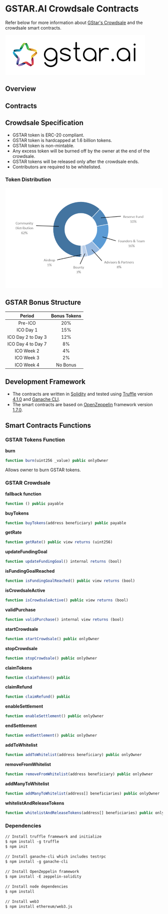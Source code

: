 # GSTAR.AI Crowdsale Contracts

Refer below for more information about [GStar's Crowdsale][gstar.ai] and the crowdsale smart contracts.

![GStar.AI](images/logosmall.png)

## Overview

## Contracts

## Crowdsale Specification
* GSTAR token is ERC-20 compliant.
* GSTAR token is hardcapped at 1.6 billion tokens.
* GSTAR token is non-mintable.
* Any excess token will be burned off by the owner at the end of the crowdsale.
* GSTAR tokens will be released only after the crowdsale ends.
* Contributors are required to be whitelisted.

### Token Distribution

![Token Distribution Chart](images/TokenDistribution.png)

## GSTAR Bonus Structure

| Period | Bonus Tokens |
| :---: | :---: |
| Pre-ICO | 20% |
| ICO Day 1 | 15% |
| ICO Day 2 to Day 3 | 12% |
| ICO Day 4 to Day 7 | 8% |
| ICO Week 2 | 4% |
| ICO Week 3 | 2% |
| ICO Week 4 | No Bonus |

## Development Framework

* The contracts are written in [Solidity][solidity] and tested using [Truffle][truffle] version [4.1.0][truffle_v4.1.0] and [Ganache CLI][ganache].
* The smart contracts are based on [OpenZeppelin][openzeppelin] framework version [1.7.0][openzeppelin_v1.7.0].

## Smart Contracts Functions

### GSTAR Tokens Function

**burn**
```javascript
function burn(uint256 _value) public onlyOwner
```
Allows owner to burn GSTAR tokens.

### GSTAR Crowdsale

**fallback function**
```javascript
function () public payable
```

**buyTokens**
```javascript
function buyTokens(address beneficiary) public payable
```

**getRate**
```javascript
function getRate() public view returns (uint256)
```

**updateFundingGoal**
```javascript
function updateFundingGoal() internal returns (bool)
```

**isFundingGoalReached**
```javascript
function isFundingGoalReached() public view returns (bool)
```

**isCrowdsaleActive**
```javascript
function isCrowdsaleActive() public view returns (bool)
```

**validPurchase**
```javascript
function validPurchase() internal view returns (bool)
```

**startCrowdsale**
```javascript
function startCrowdsale() public onlyOwner
```

**stopCrowdsale**
```javascript
function stopCrowdsale() public onlyOwner
```

**claimTokens**
```javascript
function claimTokens() public
```

**claimRefund**
```javascript
function claimRefund() public
```

**enableSettlement**
```javascript
function enableSettlement() public onlyOwner
```

**endSettlement**
```javascript
function endSettlement() public onlyOwner
```

**addToWhitelist**
```javascript
function addToWhitelist(address beneficiary) public onlyOwner
```

**removeFromWhitelist**
```javascript
function removeFromWhitelist(address beneficiary) public onlyOwner
```

**addManyToWhitelist**
```javascript
function addManyToWhitelist(address[] beneficiaries) public onlyOwner
```

**whitelistAndReleaseTokens**
```javascript
function whitelistAndReleaseTokens(address[] beneficiaries) public onlyOwner
```


### Dependencies
```
// Install truffle framework and initialize
$ npm install -g truffle
$ npm init

// Install ganache-cli which includes testrpc
$ npm install -g ganache-cli

// Install OpenZeppelin framework
$ npm install -E zeppelin-solidity

// Install node dependencies
$ npm install

// Install web3
$ npm install ethereum/web3.js
```


[gstar.ai]: https://gstar.ai/
[solidity]: https://solidity.readthedocs.io/en/develop/#
[truffle]: http://truffleframework.com/
[truffle_v4.1.0]: https://github.com/trufflesuite/truffle/releases/tag/v4.1.0
[ganache]: https://github.com/trufflesuite/ganache-cli
[openzeppelin]: https://openzeppelin.org/
[openzeppelin_v1.7.0]: https://github.com/OpenZeppelin/zeppelin-solidity/releases/tag/v1.7.0
